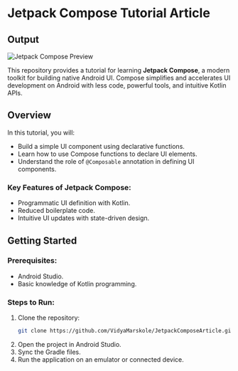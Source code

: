 # Jetpack Compose Tutorial Article 

## Output 
![Jetpack Compose Preview](./assets/preview.png)

This repository provides a tutorial for learning **Jetpack Compose**, a modern toolkit for building native Android UI. Compose simplifies and accelerates UI development on Android with less code, powerful tools, and intuitive Kotlin APIs.

## Overview

In this tutorial, you will:
- Build a simple UI component using declarative functions.
- Learn how to use Compose functions to declare UI elements.
- Understand the role of `@Composable` annotation in defining UI components.

### Key Features of Jetpack Compose:
- Programmatic UI definition with Kotlin.
- Reduced boilerplate code.
- Intuitive UI updates with state-driven design.

## Getting Started

### Prerequisites:
- Android Studio.
- Basic knowledge of Kotlin programming.

### Steps to Run:
1. Clone the repository:
   ```bash
   git clone https://github.com/VidyaMarskole/JetpackComposeArticle.git
   
2. Open the project in Android Studio.
3. Sync the Gradle files.
4. Run the application on an emulator or connected device.
